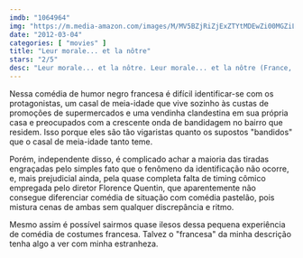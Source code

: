 ```yaml
---
imdb: "1064964"
img: "https://m.media-amazon.com/images/M/MV5BZjRiZjExZTYtMDEwZi00MGZiLTk2ODktNmJkOGUwNTZiYzdjXkEyXkFqcGdeQXVyMjQzMzQzODY@._V1_SY150_CR6,0,101,150_.jpg"
date: "2012-03-04"
categories: [ "movies" ]
title: "Leur morale... et la nôtre"
stars: "2/5"
desc: "Leur morale... et la nôtre. Leur morale... et la nôtre (France, 2008). Dirigido por Florence Quentin. Escrito por Florence Quentin, Alexis Quentin. Com André Dussollier, Victoria Abril, Samir Guesmi, Micha Lescot, Françoise Bertin, Catherine Hosmalin, Isabelle Caubère, Raphaël Mezrahi, Michel Muller."
---
```

Nessa comédia de humor negro francesa é difícil identificar-se com os protagonistas, um casal de meia-idade que vive sozinho às custas de promoções de supermercados e uma vendinha clandestina em sua própria casa e preocupados com a crescente onda de bandidagem no bairro que residem. Isso porque eles são tão vigaristas quanto os supostos "bandidos" que o casal de meia-idade tanto teme.

Porém, independente disso, é complicado achar a maioria das tiradas engraçadas pelo simples fato que o fenômeno da identificação não ocorre, e, mais prejudicial ainda, pela quase completa falta de timing cômico empregada pelo diretor Florence Quentin, que aparentemente não consegue diferenciar comédia de situação com comédia pastelão, pois mistura cenas de ambas sem qualquer discrepância e ritmo.

Mesmo assim é possível sairmos quase ilesos dessa pequena experiência de comédia de costumes francesa. Talvez o "francesa" da minha descrição tenha algo a ver com minha estranheza.

